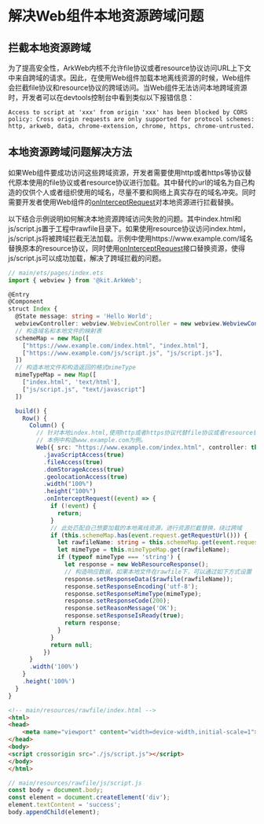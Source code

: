 # 解决Web组件本地资源跨域问题

## 拦截本地资源跨域
为了提高安全性，ArkWeb内核不允许file协议或者resource协议访问URL上下文中来自跨域的请求。因此，在使用Web组件加载本地离线资源的时候，Web组件会拦截file协议和resource协议的跨域访问。当Web组件无法访问本地跨域资源时，开发者可以在devtools控制台中看到类似以下报错信息：

```
Access to script at 'xxx' from origin 'xxx' has been blocked by CORS policy: Cross origin requests are only supported for protocol schemes: http, arkweb, data, chrome-extension, chrome, https, chrome-untrusted.
```

## 本地资源跨域问题解决方法
如果Web组件要成功访问这些跨域资源，开发者需要使用http或者https等协议替代原本使用的file协议或者resource协议进行加载。其中替代的url的域名为自己构造的仅供个人或者组织使用的域名，尽量不要和网络上真实存在的域名冲突。同时需要开发者使用Web组件的[onInterceptRequest](../reference/apis-arkweb/ts-basic-components-web.md#oninterceptrequest9)对本地资源进行拦截替换。

以下结合示例说明如何解决本地资源跨域访问失败的问题。其中index.html和js/script.js置于工程中rawfile目录下。如果使用resource协议访问index.html，js/script.js将被跨域拦截无法加载。示例中使用https:\//www\.example.com/域名替换原本的resource协议，同时使用[onInterceptRequest](../reference/apis-arkweb/ts-basic-components-web.md#oninterceptrequest9)接口替换资源，使得js/script.js可以成功加载，解决了跨域拦截的问题。


```ts
// main/ets/pages/index.ets
import { webview } from '@kit.ArkWeb';

@Entry
@Component
struct Index {
  @State message: string = 'Hello World';
  webviewController: webview.WebviewController = new webview.WebviewController();
  // 构造域名和本地文件的映射表
  schemeMap = new Map([
    ["https://www.example.com/index.html", "index.html"],
    ["https://www.example.com/js/script.js", "js/script.js"],
  ])
  // 构造本地文件和构造返回的格式mimeType
  mimeTypeMap = new Map([
    ["index.html", 'text/html'],
    ["js/script.js", "text/javascript"]
  ])

  build() {
    Row() {
      Column() {
        // 针对本地index.html,使用http或者https协议代替file协议或者resource协议，并且构造一个属于自己的域名。
        // 本例中构造www.example.com为例。
        Web({ src: "https://www.example.com/index.html", controller: this.webviewController })
          .javaScriptAccess(true)
          .fileAccess(true)
          .domStorageAccess(true)
          .geolocationAccess(true)
          .width("100%")
          .height("100%")
          .onInterceptRequest((event) => {
            if (!event) {
              return;
            }
            // 此处匹配自己想要加载的本地离线资源，进行资源拦截替换，绕过跨域
            if (this.schemeMap.has(event.request.getRequestUrl())) {
              let rawfileName: string = this.schemeMap.get(event.request.getRequestUrl())!;
              let mimeType = this.mimeTypeMap.get(rawfileName);
              if (typeof mimeType === 'string') {
                let response = new WebResourceResponse();
                // 构造响应数据，如果本地文件在rawfile下，可以通过如下方式设置
                response.setResponseData($rawfile(rawfileName));
                response.setResponseEncoding('utf-8');
                response.setResponseMimeType(mimeType);
                response.setResponseCode(200);
                response.setReasonMessage('OK');
                response.setResponseIsReady(true);
                return response;
              }
            }
            return null;
          })
      }
      .width('100%')
    }
    .height('100%')
  }
}

```

```html
<!-- main/resources/rawfile/index.html -->
<html>
<head>
	<meta name="viewport" content="width=device-width,initial-scale=1">
</head>
<body>
<script crossorigin src="./js/script.js"></script>
</body>
</html>
```

```js
// main/resources/rawfile/js/script.js
const body = document.body;
const element = document.createElement('div');
element.textContent = 'success';
body.appendChild(element);
```